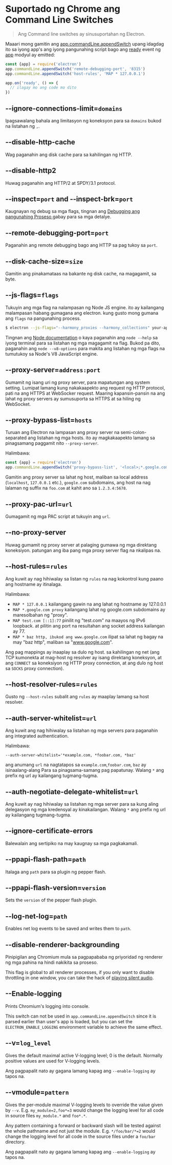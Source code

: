 # Suportado ng Chrome ang Command Line Switches

> Ang Command line switches ay sinusuportahan ng Electron.

Maaari mong gamitin ang [app.commandLine.appendSwitch](app.md#appcommandlineappendswitchswitch-value) upang idagdag ito sa iyong app's ang iyong pangunahing script bago ang [ready](app.md#event-ready) event ng [app](app.md) modyul ay emitted:

```javascript
const {app} = require('electron')
app.commandLine.appendSwitch('remote-debugging-port', '8315')
app.commandLine.appendSwitch('host-rules', 'MAP * 127.0.0.1')

app.on('ready', () => {
  // ilagay mo ang code mo dito
})
```

## --ignore-connections-limit=`domains`

Ipagsawalang bahala ang limitasyon ng koneksyon para sa `domains` bukod na listahan ng `,`.

## --disable-http-cache

Wag paganahin ang disk cache para sa kahilingan ng HTTP.

## --disable-http2

Huwag paganahin ang HTTP/2 at SPDY/3.1 protocol.

## --inspect=`port` and --inspect-brk=`port`

Kaugnayan ng debug sa mga flags, tingnan ang [ Debugging ang pangunahing Proseso ](../tutorial/debugging-main-process.md) gabay para sa mga detalye.

## --remote-debugging-port=`port`

Paganahin ang remote debugging bago ang HTTP sa pag tukoy sa `port`.

## --disk-cache-size=`size`

Gamitin ang pinakamataas na bakante ng disk cache, na magagamit, sa byte.

## --js-flags=`flags`

Tukuyin ang mga flag na nalampasan ng Node JS engine. ito ay kailangang malampasan habang gumagana ang electron. kung gusto mong gumana ang `flags` na pangunahing process.

```bash
$ electron --js-flags="--harmony_proxies --harmony_collections" your-app
```

Tingnan ang [Node documentation](https://nodejs.org/api/cli.html) o kaya paganahin ang `node --help` sa iyong terminal para sa listahan ng mga magagamit na flag. Bukod pa dito, paganahin ang `node --v8-options` para makita ang listahan ng mga flags na tumutukoy sa Node's V8 JavaScript engine.

## --proxy-server=`address:port`

Gumamit ng isang uri ng proxy server, para mapatungan ang system setting. Lumipat lamang kung nakakaapekto ang request ng HTTP protocol, pati na ang HTTPS at WebSocker request. Maaring kapansin-pansin na ang lahat ng proxy servers ay sumusuporta sa HTTPS at sa hiling ng WebSocket.

## --proxy-bypass-list=`hosts`

Turuan ang Electron na lampasan ang proxy server na semi-colon-separated ang listahan ng mga hosts. ito ay magkakaapekto lamang sa pinagsamang paggamit nito `--proxy-server`.

Halimbawa:

```javascript
const {app} = require('electron')
app.commandLine.appendSwitch('proxy-bypass-list', '<local>;*.google.com;*foo.com;1.2.3.4:5678')
```

Gamitin ang proxy server sa lahat ng host, maliban sa local address (`localhost`, `127.0.0.1` etc.), `google.com` subdomains, ang host na nag lalaman ng suffix na `foo.com` at kahit ano sa `1.2.3.4:5678`.

## --proxy-pac-url=`url`

Gumagamit ng mga PAC script at tukuyin ang `url`.

## --no-proxy-server

Huwag gumamit ng proxy server at palaging gumawa ng mga direktang koneksiyon. patungan ang iba pang mga proxy server flag na nkalipas na.

## --host-rules=`rules`

Ang kuwit ay nag hihiwalay sa listan ng `rules` na nag kokontrol kung paano ang hostname ay itinalaga.

Halimbawa:

* `MAP * 127.0.0.1` kailangang gawin na ang lahat ng hostname ay 127.0.0.1
* `MAP *.google.com proxy` kailangang lahat ng google.com subdomains ay maresolbahan ng "proxy".
* `MAP test.com [::1]:77` pinilit ng "test.com" na maayos ng IPv6 loopback. at pilitin ang port na resultahan ang socket address kailangan ay 77.
* `MAP * baz http, ibukod ang www.google.com` ilipat sa lahat ng bagay na may "baz http", maliban sa "www.google.com".

Ang pag mappings ay inaaplay sa dulo ng host. sa kahilingan ng net (ang TCP kumonekta at mag-host ng resolver ay isang direktang koneksyon, at ang `CONNECT` sa koneksiyon ng HTTP proxy connection, at ang dulo ng host sa `SOCKS` proxy connection).

## --host-resolver-rules=`rules`

Gusto ng `--host-rules` subalit ang `rules` ay maaplay lamang sa host resolver.

## --auth-server-whitelist=`url`

Ang kuwit ang nag hihiwalay sa listahan ng mga servers para paganahin ang integrated authentication.

Halimbawa:

    --auth-server-whitelist='*example.com, *foobar.com, *baz'
    

ang anumang `url` na nagtatapos sa `example.com`,`foobar.com`, `baz` ay isinaalang-alang Para sa pinagsama-samang pag papatunay. Walang `*` ang prefix ng url ay kailangang tugmang-tugma.

## --auth-negotiate-delegate-whitelist=`url`

Ang kuwit ay nag hihiwalay sa listahan ng mga server para sa kung aling delegasyon ng mga kredensyal ay kinakailangan. Walang `*` ang prefix ng url ay kailangang tugmang-tugma.

## --ignore-certificate-errors

Balewalain ang sertipiko na may kaugnay sa mga pagkakamali.

## --ppapi-flash-path=`path`

Italaga ang `path` para sa plugin ng pepper flash.

## --ppapi-flash-version=`version`

Sets the `version` of the pepper flash plugin.

## --log-net-log=`path`

Enables net log events to be saved and writes them to `path`.

## --disable-renderer-backgrounding

Pinipigilan ang Chromium mula sa pagpapababa ng priyoridad ng renderer ng mga pahina na hindi nakikita sa proseso.

This flag is global to all renderer processes, if you only want to disable throttling in one window, you can take the hack of [playing silent audio](https://github.com/atom/atom/pull/9485/files).

## --Enable-logging

Prints Chromium's logging into console.

This switch can not be used in `app.commandLine.appendSwitch` since it is parsed earlier than user's app is loaded, but you can set the `ELECTRON_ENABLE_LOGGING` environment variable to achieve the same effect.

## --v=`log_level`

Gives the default maximal active V-logging level; 0 is the default. Normally positive values are used for V-logging levels.

Ang pagpapalit nato ay gagana lamang kapag ang `--enable-logging` ay tapos na.

## --vmodule=`pattern`

Gives the per-module maximal V-logging levels to override the value given by `--v`. E.g. `my_module=2,foo*=3` would change the logging level for all code in source files `my_module.*` and `foo*.*`.

Any pattern containing a forward or backward slash will be tested against the whole pathname and not just the module. E.g. `*/foo/bar/*=2` would change the logging level for all code in the source files under a `foo/bar` directory.

Ang pagpapalit nato ay gagana lamang kapag ang `--enable-logging` ay tapos na.
